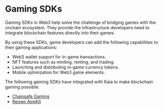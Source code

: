 # Gaming SDKs

Gaming SDKs in Web3 help solve the challenge of bridging games with the onchain ecosystem. They provide the infrastructure developers need to integrate blockchain features directly into their games.

By using these SDKs, game developers can add the following capabilities to their gaming applications:

- Web3 wallet support for in-game transactions.
- NFT features such as minting, renting, and trading.
- Launching and distributing in-game currency tokens.
- Mobile optimization for Web3 game elements.

The following gaming SDKs have integrated with Kaia to make blockchain gaming possible:

- [Chainsafe Gaming](chainsafe.md)
- [Reown AppKit](reown.md)

